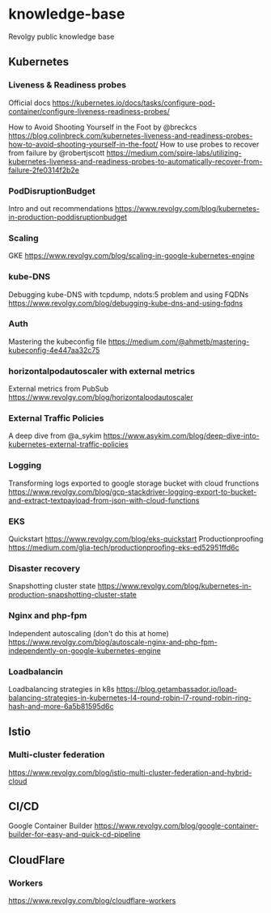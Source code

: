 # knowledge-base
Revolgy public knowledge base

## Kubernetes
### Liveness & Readiness probes
Official docs https://kubernetes.io/docs/tasks/configure-pod-container/configure-liveness-readiness-probes/

How to Avoid Shooting Yourself in the Foot by @breckcs https://blog.colinbreck.com/kubernetes-liveness-and-readiness-probes-how-to-avoid-shooting-yourself-in-the-foot/
How to use probes to recover from failure by @robertjscott https://medium.com/spire-labs/utilizing-kubernetes-liveness-and-readiness-probes-to-automatically-recover-from-failure-2fe0314f2b2e

### PodDisruptionBudget
Intro and out recommendations https://www.revolgy.com/blog/kubernetes-in-production-poddisruptionbudget

### Scaling
GKE https://www.revolgy.com/blog/scaling-in-google-kubernetes-engine

### kube-DNS
Debugging kube-DNS with tcpdump, ndots:5 problem and using FQDNs https://www.revolgy.com/blog/debugging-kube-dns-and-using-fqdns

### Auth
Mastering the kubeconfig file https://medium.com/@ahmetb/mastering-kubeconfig-4e447aa32c75

### horizontalpodautoscaler with external metrics
External metrics from PubSub https://www.revolgy.com/blog/horizontalpodautoscaler

### External Traffic Policies
A deep dive from @a_sykim https://www.asykim.com/blog/deep-dive-into-kubernetes-external-traffic-policies

### Logging
Transforming logs exported to google storage bucket with cloud frunctions https://www.revolgy.com/blog/gcp-stackdriver-logging-export-to-bucket-and-extract-textpayload-from-json-with-cloud-functions

### EKS
Quickstart https://www.revolgy.com/blog/eks-quickstart
Productionproofing https://medium.com/glia-tech/productionproofing-eks-ed52951ffd6c

### Disaster recovery
Snapshotting cluster state https://www.revolgy.com/blog/kubernetes-in-production-snapshotting-cluster-state

### Nginx and php-fpm
Independent autoscaling (don't do this at home) https://www.revolgy.com/blog/autoscale-nginx-and-php-fpm-independently-on-google-kubernetes-engine

### Loadbalancin
Loadbalancing strategies in k8s https://blog.getambassador.io/load-balancing-strategies-in-kubernetes-l4-round-robin-l7-round-robin-ring-hash-and-more-6a5b81595d6c

## Istio
### Multi-cluster federation 
https://www.revolgy.com/blog/istio-multi-cluster-federation-and-hybrid-cloud

## CI/CD
Google Container Builder https://www.revolgy.com/blog/google-container-builder-for-easy-and-quick-cd-pipeline

## CloudFlare
### Workers
https://www.revolgy.com/blog/cloudflare-workers


